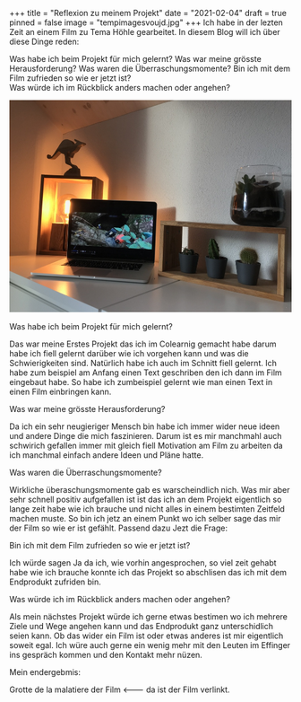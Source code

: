 +++
title = "Reflexion zu meinem Projekt"
date = "2021-02-04"
draft = true
pinned = false
image = "tempimagesvoujd.jpg"
+++
Ich habe in der lezten Zeit an einem Film zu Tema Höhle gearbeitet. In diesem Blog will ich über diese Dinge reden:

Was habe ich beim Projekt für mich gelernt?
Was war meine grösste Herausforderung? 
Was waren die Überraschungsmomente? 
Bin ich mit dem Film zufrieden so wie er jetzt ist?\
Was würde ich im Rückblick anders machen oder angehen? 

![](tempimagesvoujd.jpg)

Was habe ich beim Projekt für mich gelernt?

Das war meine Erstes Projekt das ich im Colearnig gemacht habe darum habe ich fiell gelernt darüber wie ich vorgehen kann und was die Schwierigkeiten sind. Natürlich habe ich auch im Schnitt fiell gelernt. Ich habe zum beispiel am Anfang einen Text geschriben den ich dann im Film eingebaut habe. So habe ich zumbeispiel gelernt wie man einen Text in einen Film einbringen kann. 

Was war meine grösste Herausforderung? 

Da ich ein sehr neugieriger Mensch bin habe ich immer wider neue ideen und andere Dinge die mich faszinieren. Darum ist es mir manchmahl auch schwirich gefallen immer mit gleich fiell Motivation am Film zu arbeiten da ich manchmal einfach andere Ideen und Pläne hatte.  

Was waren die Überraschungsmomente? 

Wirkliche überaschungsmomente gab es warscheindlich nich. Was mir aber sehr schnell positiv aufgefallen ist ist das ich an dem Projekt eigentlich so lange zeit habe wie ich brauche und nicht alles in einem bestimten Zeitfeld machen muste. So bin ich jetz an einem Punkt wo ich selber sage das mir der Film so wie er ist gefählt. Passend dazu Jezt die Frage:

Bin ich mit dem Film zufrieden so wie er jetzt ist?

Ich würde sagen Ja da ich, wie vorhin angesprochen, so viel zeit gehabt habe wie ich brauche konnte ich das Projekt so abschlisen das ich mit dem Endprodukt zufriden bin.

Was würde ich im Rückblick anders machen oder angehen? 

Als mein nächstes Projekt würde ich gerne etwas bestimen wo ich mehrere Ziele und Wege angehen kann und das Endprodukt ganz unterschidlich seien kann. Ob das wider ein Film ist oder etwas anderes ist mir eigentlich soweit egal. Ich würe auch gerne ein wenig mehr mit den Leuten im Effinger ins gespräch kommen und den Kontakt mehr nüzen.

Mein endergebmis:

Grotte de la malatiere der Film <--- da ist der Film verlinkt.
